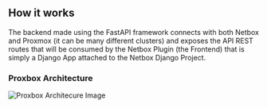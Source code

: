 ## How it works

The backend made using the FastAPI framework connects with both Netbox and Proxmox (it can be many different clusters) and exposes the API REST routes that will be consumed by the Netbox Plugin (the Frontend) that is simply a Django App attached to the Netbox Django Project.

### Proxbox Architecture

![Proxbox Architecure Image](./proxbox-architecture.png)
